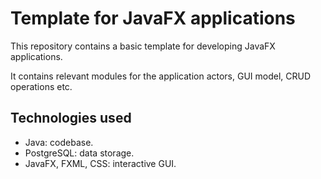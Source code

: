 # Template for JavaFX applications

This repository contains a basic template for developing JavaFX applications.

It contains relevant modules for the application actors, GUI model, CRUD operations etc.

## Technologies used

- Java: codebase.
- PostgreSQL: data storage.
- JavaFX, FXML, CSS: interactive GUI.
